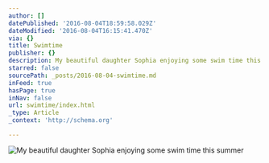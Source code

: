 ```yaml
---
author: []
datePublished: '2016-08-04T18:59:58.029Z'
dateModified: '2016-08-04T16:15:41.470Z'
via: {}
title: Swimtime
publisher: {}
description: My beautiful daughter Sophia enjoying some swim time this summer
starred: false
sourcePath: _posts/2016-08-04-swimtime.md
inFeed: true
hasPage: true
inNav: false
url: swimtime/index.html
_type: Article
_context: 'http://schema.org'

---
```

![My beautiful daughter Sophia enjoying some swim time this summer](https://the-grid-user-content.s3-us-west-2.amazonaws.com/4c450a7d-0cf0-477a-8209-c5f5d06091a4.jpg)